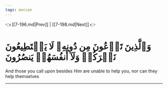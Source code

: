 ```yaml
---
tags: meccan
---
```


👈 [[7-196.md|Prev]] | [[7-198.md|Next]] 👉

# وَٱلَّذِينَ تَدۡعُونَ مِن دُونِهِۦ لَا يَسۡتَطِيعُونَ نَصۡرَكُمۡ وَلَآ أَنفُسَهُمۡ يَنصُرُونَ

And those you call upon besides Him are unable to help you, nor can they help themselves

---

